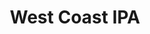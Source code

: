 ---
title: West Coast IPA
bjcp_cat: American IPA (14 B)
brew_date: December 29, 2019
type: homebrew_recipe
short_description: 
page_url: /recipes/West_Coast_IPA.html
---